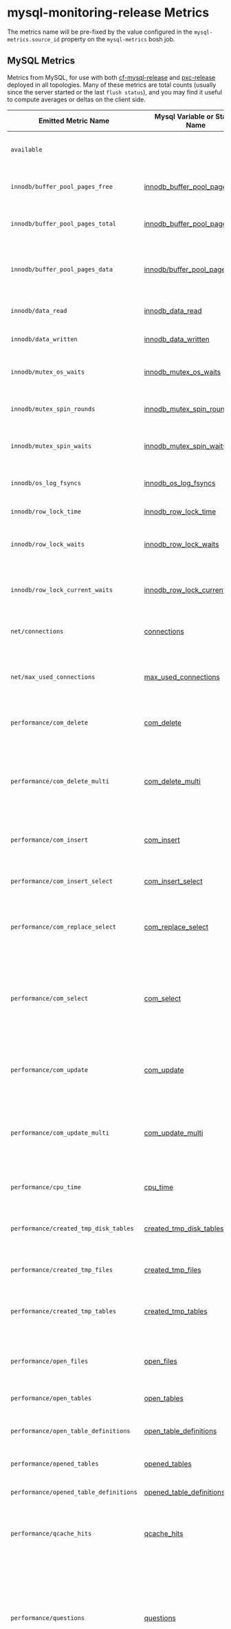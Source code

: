 # mysql-monitoring-release Metrics

The metrics name will be pre-fixed by the value configured in the `mysql-metrics.source_id` property on the `mysql-metrics` bosh job.

<a name='mysql-metrics'>

## MySQL Metrics

Metrics from MySQL, for use with both [cf-mysql-release](https://github.com/cloudfoundry/cf-mysql-release) and [pxc-release](https://github.com/cloudfoundry-incubator/pxc-release) deployed in all topologies. Many of these metrics are total counts (usually since the server started or the last `flush status`), and you may find it useful to compute averages or deltas on the client side.

|Emitted Metric Name | Mysql Variable or Status Name| Description | Units |
|------------|-----| ---------------------------|-------------------------- |
| `available` | | Indicates if the local database server is available and responding. | boolean |
| `innodb/buffer_pool_pages_free` | [innodb_buffer_pool_pages_free](https://dev.mysql.com/doc/refman/5.6/en/server-status-variables.html#statvar_Innodb_buffer_pool_pages_free) | The amount of free space in the InnoDB Buffer Pool, in units of [pages](https://dev.mysql.com/doc/refman/5.7/en/glossary.html#glos_page). | pages |
| `innodb/buffer_pool_pages_total` | [innodb_buffer_pool_pages_total](https://dev.mysql.com/doc/refman/5.7/en/server-status-variables.html#statvar_Innodb_buffer_pool_pages_total)| The total amount of free space in the InnoDB Buffer Pool, in units of [pages](https://dev.mysql.com/doc/refman/5.7/en/glossary.html#glos_page). | pages |
| `innodb/buffer_pool_pages_data` | [innodb/buffer_pool_pages_data](https://dev.mysql.com/doc/refman/5.7/en/server-status-variables.html#statvar_Innodb_buffer_pool_pages_data) | The number of pages in the InnoDB buffer pool containing data. The number includes both dirty and clean pages.  | pages |
| `innodb/data_read` | [innodb_data_read](https://dev.mysql.com/doc/refman/8.0/en/server-status-variables.html#statvar_Innodb_data_read) | The amount of data read since the server started. | bytes |
| `innodb/data_written` | [innodb_data_written](https://dev.mysql.com/doc/refman/8.0/en/server-status-variables.html#statvar_Innodb_data_written) | The amount of data written the server started. | bytes |
| `innodb/mutex_os_waits` | [innodb_mutex_os_waits](https://mariadb.com/kb/en/library/xtradbinnodb-server-status-variables/#innodb_mutex_os_waits) | The number of mutex OS waits. Emitted only by cf-mysql-release.| count |
| `innodb/mutex_spin_rounds` | [innodb_mutex_spin_rounds](https://mariadb.com/kb/en/library/xtradbinnodb-server-status-variables/#innodb_mutex_spin_rounds) | The number of mutex spin rounds. Emitted only by cf-mysql-release. | count |
| `innodb/mutex_spin_waits` | [innodb_mutex_spin_waits](https://mariadb.com/kb/en/library/xtradbinnodb-server-status-variables/#innodb_mutex_spin_waits)| The number of mutex spin waits. Emitted only by cf-mysql-release. | count |
| `innodb/os_log_fsyncs` | [innodb_os_log_fsyncs](https://dev.mysql.com/doc/refman/5.7/en/server-status-variables.html#statvar_Innodb_os_log_fsyncs) | The number of fsync() writes done to the InnoDB redo log files. | count|
| `innodb/row_lock_time` | [innodb_row_lock_time](https://dev.mysql.com/doc/refman/5.7/en/server-status-variables.html#statvar_Innodb_row_lock_time) | Total time spent in acquiring row locks. | milliseconds |
| `innodb/row_lock_waits` | [innodb_row_lock_waits](https://dev.mysql.com/doc/refman/5.7/en/server-status-variables.html#statvar_Innodb_row_lock_waits) | The number of times per second a row lock had to be waited for since the server started. | count |
| `innodb/row_lock_current_waits` | [innodb_row_lock_current_waits](https://dev.mysql.com/doc/refman/5.7/en/server-status-variables.html#statvar_Innodb_row_lock_current_waits) | The number of row locks currently being waited for by operations on InnoDB tables. | count |
| `net/connections` | [connections](https://dev.mysql.com/doc/refman/5.7/en/server-status-variables.html#statvar_Connections) | The number of connection attempts (successful or not) to the MySQL server. | connections|
| `net/max_used_connections` | [max_used_connections](https://dev.mysql.com/doc/refman/5.7/en/server-status-variables.html#statvar_Max_used_connections) | The maximum number of connections that have been in use simultaneously since the server started. | connections |
| `performance/com_delete` | [com_delete](https://dev.mysql.com/doc/refman/5.7/en/server-status-variables.html#statvar_Com_xxx) | The number of delete statements since the server started or the last `FLUSH STATUS`. | queries |
| `performance/com_delete_multi` | [com_delete_multi](https://dev.mysql.com/doc/refman/5.7/en/server-status-variables.html#statvar_Com_xxx) | The number of delete-multi statements since the server started or the last `FLUSH STATUS`. Applies to DELETE statements that use multiple-table syntax. | queries |
| `performance/com_insert` | [com_insert](https://dev.mysql.com/doc/refman/5.7/en/server-status-variables.html#statvar_Com_xxx) | The number of insert statements since the server started or the last `FLUSH STATUS`. | queries |
| `performance/com_insert_select` | [com_insert_select](https://dev.mysql.com/doc/refman/5.7/en/server-status-variables.html#statvar_Com_xxx) | The number of insert-select statements since the server started or the last `FLUSH STATUS`. | queries |
| `performance/com_replace_select` | [com_replace_select](https://dev.mysql.com/doc/refman/5.7/en/server-status-variables.html#statvar_Com_xxx) | The number of replace-select statements since the server started or the last `FLUSH STATUS`. | queries |
| `performance/com_select` | [com_select](https://dev.mysql.com/doc/refman/5.7/en/server-status-variables.html#statvar_Com_xxx) | The number of select statements since the server started or the last `FLUSH STATUS`. If a query result is returned from query cache, the server increments the Qcache_hits status variable, not Com_select.| queries |
| `performance/com_update` | [com_update](https://dev.mysql.com/doc/refman/5.7/en/server-status-variables.html#statvar_Com_xxx) | The number of update statements since the server started or the last `FLUSH STATUS`. | queries |
| `performance/com_update_multi` | [com_update_multi](https://dev.mysql.com/doc/refman/5.7/en/server-status-variables.html#statvar_Com_xxx) | The number of update-multi statements since the server started or the last `FLUSH STATUS`. Applies to UPDATE statements that use multiple-table syntax.| queries |
| `performance/cpu_time` | [cpu_time](https://mariadb.com/kb/en/library/server-status-variables/#cpu_time) | Total CPU time used. Emitted only by cf-mysql-release. | |
| `performance/created_tmp_disk_tables` | [created_tmp_disk_tables](https://dev.mysql.com/doc/refman/5.7/en/server-status-variables.html#statvar_Created_tmp_disk_tables) | The number of internal on-disk temporary tables created by the server while executing statements. | tables |
| `performance/created_tmp_files` | [created_tmp_files](https://dev.mysql.com/doc/refman/5.7/en/server-status-variables.html#statvar_Created_tmp_files) | The number of temporary files created by mysqld. | files |
| `performance/created_tmp_tables` | [created_tmp_tables](https://dev.mysql.com/doc/refman/5.7/en/server-status-variables.html#statvar_Created_tmp_tables) | The number of internal temporary tables created by the server while executing statements. | tables |
| `performance/open_files` | [open_files](https://dev.mysql.com/doc/refman/5.7/en/server-status-variables.html#statvar_Open_files) | The number of regular files currently open, which were opened by the server. | files |
| `performance/open_tables` | [open_tables](https://dev.mysql.com/doc/refman/5.7/en/server-status-variables.html#statvar_Open_tables) | The number of tables that are currently open. | tables |
| `performance/open_table_definitions` | [open_table_definitions](https://dev.mysql.com/doc/refman/5.7/en/server-status-variables.html#statvar_Open_table_definitions) | The number of currently cached table definitions (`.frm` files). | count |
| `performance/opened_tables` | [opened_tables](https://dev.mysql.com/doc/refman/5.7/en/server-status-variables.html#statvar_Opened_tables) | The number of tables that have been opened. | tables |
| `performance/opened_table_definitions` | [opened_table_definitions](https://dev.mysql.com/doc/refman/5.7/en/server-status-variables.html#statvar_Opened_table_definitions) | The number of `.frm` files that have been cached. | integer |
| `performance/qcache_hits` | [qcache_hits](https://dev.mysql.com/doc/refman/5.7/en/server-status-variables.html#statvar_Qcache_hits) | The number of query cache hits. The query cache and `qcache_hits` metric is deprecated as of MySQL 5.7.20. | hits |
| `performance/questions` | [questions](https://dev.mysql.com/doc/refman/5.7/en/server-status-variables.html#statvar_Questions) | The number of statements executed by the server, since the server started or the last `FLUSH STATUS`. This includes only statements sent to the server by clients and not statements executed within stored programs, unlike the Queries variable. | count |
| `performance/queries` | [queries](https://dev.mysql.com/doc/refman/5.7/en/server-status-variables.html#statvar_Queries) | The number of statements executed by the server, excluding `COM_PING` and `COM_STATISTICS`. Differs from `Questions` in that it also counts statements executed within stored programs. Not affected by `FLUSH STATUS`. | count |
| `performance/queries_delta` | |  The change in the `/performance/queries` metric since the last time it was emitted. | integer greater than or equal to zero |
| `performance/slow_queries` | [slow_queries](https://dev.mysql.com/doc/refman/5.7/en/server-status-variables.html#statvar_Slow_queries) | The number of slow queries that have taken more than `long_query_time` seconds.  | queries |
| `performance/table_locks_waited` | [table_locks_waited](https://dev.mysql.com/doc/refman/5.7/en/server-status-variables.html#statvar_Table_locks_waited) | The total number of times that a request for a table lock could not be granted immediately and a wait was needed. | count |
| `performance/threads_connected` | [threads_connected](https://dev.mysql.com/doc/refman/5.7/en/server-status-variables.html#statvar_Threads_connected) | The number of currently open connections. | connections |
| `performance/threads_running` | [threads_running](https://dev.mysql.com/doc/refman/5.7/en/server-status-variables.html#statvar_Threads_running) | The number of threads that are not sleeping. | threads |
| `variables/max_connections` | [max_connections](https://dev.mysql.com/doc/refman/5.7/en/server-system-variables.html#sysvar_max_connections) | The maximum permitted number of simultaneous client connections. | connections |
| `variables/open_files_limit` | [open_files_limit](https://dev.mysql.com/doc/refman/5.7/en/server-system-variables.html#sysvar_open_files_limit) |  The number of files that the operating system permits [ **mysqld** ](https://dev.mysql.com/doc/refman/5.6/en/mysqld.html "4.3.1 mysqld — The MySQL Server") to open. | files |
| `variables/read_only` | [read_only](https://dev.mysql.com/doc/refman/5.7/en/server-system-variables.html#sysvar_read_only) | Whether the server is in read-only mode | boolean |

<a name='system-metrics'>

## System Metrics
Metrics calculated from system calls, for use with both [cf-mysql-release](https://github.com/cloudfoundry/cf-mysql-release) and [pxc-release](https://github.com/cloudfoundry-incubator/pxc-release) deployed in all topologoies

Metric Name | Description | Units |
|------------|--------------------------------|-------------------------- |
| `performance/cpu_utilization_percent` | The percent of the CPU in the use by all processes on the MySQL node. | percent utilization, from 0-100 |
| `system/ephemeral_disk_free` | The number of KB available on the ephemeral disk. | KB |
| `system/ephemeral_disk_inodes_free` | The number of inodes available on the ephemeral disk. | count |
| `system/ephemeral_disk_inodes_used` | The number of inodes used on the ephemeral disk. | count |
| `system/ephemeral_disk_inodes_used_percent` | The percentage of ephemeral disk inodes used by both the system and user applications. | percent |
| `system/ephemeral_disk_used` | The number of KB used on the ephemeral disk. | KB |
| `system/ephemeral_disk_used_percent` | The percentage of ephemeral disk used by both the system and user applications. | percent |
| `system/persistent_disk_free` | The number of KB available on the persistent disk. | KB |
| `system/persistent_disk_inodes_free` | The number of inodes available on the persistent disk. | count |
| `system/persistent_disk_inodes_used` | The number of inodes used on the persistent disk. | count |
| `system/persistent_disk_inodes_used_percent` | The percentage of persistent disk inodes used by both the system and user applications. | percent |
| `system/persistent_disk_used` | The number of KB used on the persistent disk. | KB |
| `system/persistent_disk_used_percent` | The percentage of persistent disk used by both the system and user applications. | percent |

<a name='galera-metrics'>

## Galera Metrics
Useful when deploying [cf-mysql-release](https://github.com/cloudfoundry/cf-mysql-release) or [pxc-release](https://github.com/cloudfoundry-incubator/pxc-release) in a galera topology

Metric Name | Galera Status Name | Description | Units |
|------------|---------|-----------------------|-------------------------- |
| `galera/wsrep_ready` | [wsrep_ready](http://galeracluster.com/documentation-webpages/galerastatusvariables.html#wsrep-ready) | Shows whether the node can accept queries. | boolean |
| `galera/wsrep_cluster_size` | [wsrep_cluster_size](http://galeracluster.com/documentation-webpages/galerastatusvariables.html#wsrep-cluster-size) | The current number of nodes in the Galera cluster. | nodes |
| `galera/wsrep_cluster_status` | [wsrep_cluster_status](http://galeracluster.com/documentation-webpages/galerastatusvariables.html#wsrep-cluster-status) | Shows the status of the cluster component, which is whether the node is `PRIMARY` or `NON_PRIMARY`. | State ID.<br /> Values are `PRIMARY`, `NON-PRIMARY`, or `DISCONNECTED`  |
| `galera/wsrep_flow_control_paused` | [wsrep_flow_control_paused](http://galeracluster.com/documentation-webpages/galerastatusvariables.html#wsrep-flow-control-paused) | The fraction of time that replication was paused due to flow control since the server started or last `FLUSH STATUS`. This is a measure of how much replication lag is slowing down the cluster. | float |
| `galera/wsrep_flow_control_sent` | [wsrep_flow_control_sent](http://galeracluster.com/documentation-webpages/galerastatusvariables.html#wsrep-flow-control-sent) | Number of `FC_PAUSE` (flow control pause) events sent by this node. Unlike many status variables, the counter for this one does not reset every time you run the query. | count |
| `galera/wsrep_flow_control_recv` | [wsrep_flow_control_recv](http://galeracluster.com/documentation-webpages/galerastatusvariables.html#wsrep-flow-control-recv) | Number of `FC_PAUSE` (flow control pause) events received by this node. This includes `FC_PAUSE` events sent by this node (it receives from itself). Unlike most status variables, the counter for this one does not reset every time you run the query. | count |
| `galera/wsrep_local_recv_queue` | [wsrep_local_recv_queue](http://galeracluster.com/documentation-webpages/galerastatusvariables.html#wsrep-local-recv-queue) | The instantaneous size of the local received queue. | float |
| `galera/wsrep_local_send_queue` | [wsrep_local_send_queue](http://galeracluster.com/documentation-webpages/galerastatusvariables.html#wsrep-local-send-queue) | The instantaneous size of the local sent queue. | float |
| `galera/wsrep_local_index` | [wsrep_local_index](http://galeracluster.com/documentation-webpages/galerastatusvariables.html#wsrep-local-index) | This node's index in the cluster (base 0). | int | 
| `galera/wsrep_local_state` | [wsrep_local_state](http://galeracluster.com/documentation-webpages/galerastatusvariables.html#wsrep-local-state) | This is the node's local state. | int<br>1 = `JOINING`<br>2 = `DONOR/DESYNCED`<br>3 = `JOINED`<br>4 = `SYNCED`|

<a name='leader-follower-metrics'>

## Leader Follower Metrics
Useful when deploying [pxc-release](https://github.com/cloudfoundry-incubator/pxc-release) in a leader-follower topology

Metric Name | Mysql Status or Variable Name| Description | Units |
|------------|---------|-------------------------------|-------------------------- |
| `follower/is_follower` | |  True if the server is following another | boolean|
| `follower/relay_log_space` | [relay_log_space](https://dev.mysql.com/doc/refman/5.7/en/show-slave-status.html) | | bytes|
| `follower/seconds_behind_master` | [seconds_behind_master](https://dev.mysql.com/doc/refman/5.7/en/show-slave-status.html) | | seconds |
| `follower/seconds_since_leader_heartbeat` | [seconds_since_leader_heartbeat](https://dev.mysql.com/doc/refman/5.7/en/show-slave-status.html) | | seconds|
| `follower/slave_io_running` | [slave_io_running](https://dev.mysql.com/doc/refman/5.7/en/show-slave-status.html) | | boolean |
| `follower/slave_sql_running` | [slave_sql_running](https://dev.mysql.com/doc/refman/5.7/en/show-slave-status.html) | | boolean |
| `rpl_semi_sync_master_no_tx` | [Rpl_semi_sync_master_no_tx](https://dev.mysql.com/doc/refman/5.7/en/server-status-variables.html#statvar_Rpl_semi_sync_master_no_tx) | | commits |
| `rpl_semi_sync_master_tx_avg_wait_time` | [rpl_semi_sync_master_tx_avg_wait_time](https://dev.mysql.com/doc/refman/5.7/en/server-status-variables.html#statvar_Rpl_semi_sync_master_tx_avg_wait_time) | | microsecond |
| `rpl_semi_sync_master_wait_sessions` | [rpl_semi_sync_master_wait_sessions](https://dev.mysql.com/doc/refman/5.7/en/show-slave-status.html) | | sessions |

<a name='broker-metrics'>

## Broker Metrics
Can be implemented when deploying mysql releases with a service broker

Metric Name | Description | Units |
|------------|--------------------------------|-------------------------- |
| `broker/disk_allocated_service_plans` | The number of MB allocated by the broker for all service plans, current and allocated. | MB |
